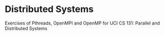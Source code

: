 # Distributed Systems
Exercises of Pthreads, OpenMPI and OpenMP for UCI CS 131: Parallel and Distributed Systems

